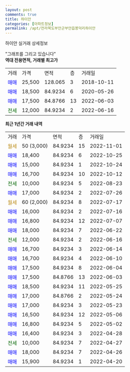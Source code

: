 ```yaml
---
layout: post
comments: true
title: 하이안
categories: [아파트정보]
permalink: /apt/전라북도부안군부안읍봉덕리하이안
---
```


하이안 실거래 상세정보

<script type="text/javascript">
  google.charts.load('current', {'packages':['line', 'corechart']});
  google.charts.setOnLoadCallback(drawChart);

  function drawChart() {
    var data = new google.visualization.DataTable();
    data.addColumn('date', '거래일');
    data.addColumn('number', "매매");
    data.addColumn('number', "전세");
    data.addColumn('number', "전매");

    data.addRows([[new Date(Date.parse("2022-11-01")), null, null, null], [new Date(Date.parse("2022-10-25")), 18400, null, null], [new Date(Date.parse("2022-10-24")), 15000, null, null], [new Date(Date.parse("2022-10-12")), 16700, null, null], [new Date(Date.parse("2022-08-23")), null, 10000, null], [new Date(Date.parse("2022-07-26")), 17000, null, null], [new Date(Date.parse("2022-07-17")), null, null, null], [new Date(Date.parse("2022-07-16")), 16000, null, null], [new Date(Date.parse("2022-07-07")), 16800, null, null], [new Date(Date.parse("2022-06-22")), 18000, null, null], [new Date(Date.parse("2022-06-16")), null, 12000, null], [new Date(Date.parse("2022-06-14")), 16700, null, null], [new Date(Date.parse("2022-06-10")), 16700, null, null], [new Date(Date.parse("2022-06-04")), 17500, null, null], [new Date(Date.parse("2022-06-03")), 17500, null, null], [new Date(Date.parse("2022-05-25")), 18500, null, null], [new Date(Date.parse("2022-05-24")), 17000, null, null], [new Date(Date.parse("2022-05-23")), 17000, null, null], [new Date(Date.parse("2022-05-06")), 16500, null, null], [new Date(Date.parse("2022-05-02")), 16800, null, null], [new Date(Date.parse("2022-04-28")), 16400, null, null], [new Date(Date.parse("2022-04-27")), null, 10000, null], [new Date(Date.parse("2022-04-26")), 18000, null, null], [new Date(Date.parse("2022-04-20")), 15900, null, null]]);

    var options = {
      hAxis: {
        format: 'yyyy/MM/dd'
      },    
      lineWidth: 0,
      pointsVisible: true,    
      title: '최근 1년간 유형별 실거래가 분포',
      legend: { position: 'bottom' }
    };

    var formatter = new google.visualization.NumberFormat({pattern:'###,###'} );
    formatter.format(data, 1);
    formatter.format(data, 2);
    
    setTimeout(function() {
        var chart = new google.visualization.LineChart(document.getElementById('columnchart_material'));
        chart.draw(data, (options));
        document.getElementById('loading').style.display = 'none';
    }, 200);
  }
</script>


<div id="loading" style="z-index:20; display: block; margin-left: 0px">"그래프를 그리고 있습니다"</div>
<div id="columnchart_material" style="width: 95%; margin-left: 0px; display: block"></div>
<!-- contents start -->
<b>역대 전용면적, 거래별 최고가</b>
<table class="sortable">
    <tr>
      <td>거래</td>
      <td>가격</td>
      <td>면적</td>
      <td>층</td>
      <td>거래일</td>
    </tr>
        <tr>
          <td><a style="color: blue">매매</a></td>
          <td>25,500</td>
          <td>128.065</td>
          <td>3</td>
          <td>2018-10-11</td>
        </tr>            <tr>
          <td><a style="color: blue">매매</a></td>
          <td>18,500</td>
          <td>84.9234</td>
          <td>6</td>
          <td>2020-05-26</td>
        </tr>            <tr>
          <td><a style="color: blue">매매</a></td>
          <td>17,500</td>
          <td>84.8766</td>
          <td>13</td>
          <td>2022-06-03</td>
        </tr>        
        <tr>
              <td><a style="color: darkgreen">전세</a></td>
              <td>12,000</td>
              <td>84.9234</td>
              <td>2</td>
              <td>2022-06-16</td>
            </tr>        
    
</table>

<b>최근 1년간 거래 내역</b>

<table class="sortable">
    <tr>
      <td>거래</td>
      <td>가격</td>
      <td>면적</td>
      <td>층</td>
      <td>거래일</td>
    </tr>
    <tr>
      <td><a style="color: darkgoldenrod">월세</a></td>
      <td>50 (3,000)</td>
      <td>84.9234</td>
      <td>15</td>
      <td>2022-11-01</td>
    </tr>          <tr>
      <td><a style="color: blue">매매</a></td>
      <td>18,400</td>
      <td>84.9234</td>
      <td>6</td>
      <td>2022-10-25</td>
    </tr>          <tr>
      <td><a style="color: blue">매매</a></td>
      <td>15,000</td>
      <td>84.9234</td>
      <td>1</td>
      <td>2022-10-24</td>
    </tr>          <tr>
      <td><a style="color: blue">매매</a></td>
      <td>16,700</td>
      <td>84.9234</td>
      <td>10</td>
      <td>2022-10-12</td>
    </tr>          <tr>
      <td><a style="color: darkgreen">전세</a></td>
      <td>10,000</td>
      <td>84.9234</td>
      <td>5</td>
      <td>2022-08-23</td>
    </tr>          <tr>
      <td><a style="color: blue">매매</a></td>
      <td>17,000</td>
      <td>84.9234</td>
      <td>2</td>
      <td>2022-07-26</td>
    </tr>          <tr>
      <td><a style="color: darkgoldenrod">월세</a></td>
      <td>60 (2,000)</td>
      <td>84.9234</td>
      <td>8</td>
      <td>2022-07-17</td>
    </tr>          <tr>
      <td><a style="color: blue">매매</a></td>
      <td>16,000</td>
      <td>84.9234</td>
      <td>2</td>
      <td>2022-07-16</td>
    </tr>          <tr>
      <td><a style="color: blue">매매</a></td>
      <td>16,800</td>
      <td>84.9234</td>
      <td>12</td>
      <td>2022-07-07</td>
    </tr>          <tr>
      <td><a style="color: blue">매매</a></td>
      <td>18,000</td>
      <td>84.9234</td>
      <td>7</td>
      <td>2022-06-22</td>
    </tr>          <tr>
      <td><a style="color: darkgreen">전세</a></td>
      <td>12,000</td>
      <td>84.9234</td>
      <td>2</td>
      <td>2022-06-16</td>
    </tr>          <tr>
      <td><a style="color: blue">매매</a></td>
      <td>16,700</td>
      <td>84.9234</td>
      <td>3</td>
      <td>2022-06-14</td>
    </tr>          <tr>
      <td><a style="color: blue">매매</a></td>
      <td>16,700</td>
      <td>84.9234</td>
      <td>4</td>
      <td>2022-06-10</td>
    </tr>          <tr>
      <td><a style="color: blue">매매</a></td>
      <td>17,500</td>
      <td>84.9234</td>
      <td>8</td>
      <td>2022-06-04</td>
    </tr>          <tr>
      <td><a style="color: blue">매매</a></td>
      <td>17,500</td>
      <td>84.8766</td>
      <td>13</td>
      <td>2022-06-03</td>
    </tr>          <tr>
      <td><a style="color: blue">매매</a></td>
      <td>18,500</td>
      <td>84.9234</td>
      <td>11</td>
      <td>2022-05-25</td>
    </tr>          <tr>
      <td><a style="color: blue">매매</a></td>
      <td>17,000</td>
      <td>84.8766</td>
      <td>2</td>
      <td>2022-05-24</td>
    </tr>          <tr>
      <td><a style="color: blue">매매</a></td>
      <td>17,000</td>
      <td>84.9234</td>
      <td>3</td>
      <td>2022-05-23</td>
    </tr>          <tr>
      <td><a style="color: blue">매매</a></td>
      <td>16,500</td>
      <td>84.9234</td>
      <td>12</td>
      <td>2022-05-06</td>
    </tr>          <tr>
      <td><a style="color: blue">매매</a></td>
      <td>16,800</td>
      <td>84.9234</td>
      <td>5</td>
      <td>2022-05-02</td>
    </tr>          <tr>
      <td><a style="color: blue">매매</a></td>
      <td>16,400</td>
      <td>84.9234</td>
      <td>3</td>
      <td>2022-04-28</td>
    </tr>          <tr>
      <td><a style="color: darkgreen">전세</a></td>
      <td>10,000</td>
      <td>84.9234</td>
      <td>7</td>
      <td>2022-04-27</td>
    </tr>          <tr>
      <td><a style="color: blue">매매</a></td>
      <td>18,000</td>
      <td>84.9234</td>
      <td>7</td>
      <td>2022-04-26</td>
    </tr>          <tr>
      <td><a style="color: blue">매매</a></td>
      <td>15,900</td>
      <td>84.9234</td>
      <td>1</td>
      <td>2022-04-20</td>
    </tr>      </table>
<!-- contents end -->    

